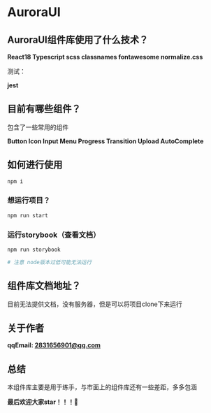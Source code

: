 # AuroraUI

## AuroraUI组件库使用了什么技术？

**React18
Typescript
scss
classnames
fontawesome
normalize.css**

测试：

**jest**

## 目前有哪些组件？

包含了一些常用的组件

**Button Icon Input Menu Progress Transition Upload AutoComplete**

## 如何进行使用

```bash
npm i
```

### 想运行项目？

```bash
npm run start
```

### 运行storybook（查看文档）

```bash
npm run storybook

# 注意 node版本过低可能无法运行
```

## 组件库文档地址？

目前无法提供文档，没有服务器，但是可以将项目clone下来运行

## 关于作者

**qqEmail:   2831656901@qq.com**

## 总结

本组件库主要是用于练手，与市面上的组件库还有一些差距，多多包涵

**最后欢迎大家star！！！👏**

